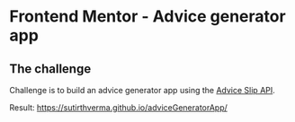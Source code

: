 # Frontend Mentor - Advice generator app

## The challenge

Challenge is to build an advice generator app using the [Advice Slip API](https://api.adviceslip.com).


Result: https://sutirthverma.github.io/adviceGeneratorApp/
